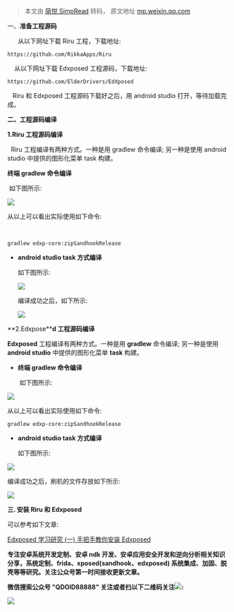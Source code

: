 > 本文由 [简悦 SimpRead](http://ksria.com/simpread/) 转码， 原文地址 [mp.weixin.qq.com](https://mp.weixin.qq.com/s?__biz=Mzg2MjU1NDE1NA==&mid=2247484033&idx=1&sn=20bd2ce390d418a90ce3f87d2ccf0368&chksm=ce0753c4f970dad27462339b6fddc9d818cd04d4921c8e0d6accb7042b24d839537af5f8027d&scene=21#wechat_redirect)

一、**准备工程源码**  

      从以下网址下载 Riru 工程，下载地址:

```
https://github.com/RikkaApps/Riru

```

    从以下网址下载 Edxposed 工程源码，下载地址:  

```
https://github.com/ElderDrivers/EdXposed

```

   Riru 和 Edxposed 工程源码下载好之后，用 android studio 打开，等待加载完成。  

**二、工程源码编译**

**1.Riru 工程源码编译**

   Riru 工程编译有两种方式。一种是用 gradlew 命令编译; 另一种是使用 android studio 中提供的图形化菜单 task 构建。

 **终端 gradlew 命令编译**

  如下图所示:

![](https://mmbiz.qpic.cn/mmbiz_png/9vkUcew5431ma5Kj7G1XZaF7vFcQJAnLXIiaUuBDt09TGkZTGFrdpYwhm0d7NYibsQOaMEB3pLg6Egc3V32pLKRw/640?wx_fmt=png)

从以上可以看出实际使用如下命令:

‍‍

```
gradlew edxp-core:zipSandhookRelease

```

*   **android studio task 方式编译**
    
    如下图所示:
    
    ![](https://mmbiz.qpic.cn/mmbiz_png/9vkUcew5431ma5Kj7G1XZaF7vFcQJAnLb6WiacIiaAl844Q4H1s25N92UziaG00QO28NicOnPia1crhc4emKg69ETUQ/640?wx_fmt=png)
    
    编译成功之后，如下所示:
    
    ![](https://mmbiz.qpic.cn/mmbiz_png/9vkUcew5431ma5Kj7G1XZaF7vFcQJAnL9CRxVbSiag700ia5b5jiapfywCCD6W4iaBLvBzjCtwdX53ssrrLcmiaSP0A/640?wx_fmt=png)
    

**2.Edxpose****d **工程源码编译****  

 **Edxposed** 工程编译有两种方式。一种是用 **gradlew** 命令编译; 另一种是使用 **android studio** 中提供的图形化菜单 **task** 构建。

*    **终端 gradlew 命令编译**
    
      如下图所示:
    

![](https://mmbiz.qpic.cn/mmbiz_png/9vkUcew5431ma5Kj7G1XZaF7vFcQJAnLOYQ3Dxic08gqUNy4kwAHrKHzC0OgctKQP2fH0KPLfWGdromsIkqLAGg/640?wx_fmt=png)

从以上可以看出实际使用如下命令:

```
gradlew edxp-core:zipSandhookRelease

```

*   **android studio task 方式编译**
    
    如下图所示:
    

![](https://mmbiz.qpic.cn/mmbiz_png/9vkUcew5431ma5Kj7G1XZaF7vFcQJAnLxibWZibFZelIWFwxFXyysCdETW2KRPe0UUuulQib3AS6UrLOd830V2vTw/640?wx_fmt=png)

编译成功之后，刷机的文件存放如下所示:  

![](https://mmbiz.qpic.cn/mmbiz_png/9vkUcew5431ma5Kj7G1XZaF7vFcQJAnLAyuLKCyia5NwMapMTmbqGUlbY5nWF98JId1BAuEFbyVGpJg6VFtTt9Q/640?wx_fmt=png)

**三. 安装 Riru 和 Edxposed**

可以参考如下文章:  

[Edxposed 学习研究 (一) 手把手教你安装 Edxposed](http://mp.weixin.qq.com/s?__biz=Mzg2MjU1NDE1NA==&mid=2247484016&idx=1&sn=a2c2bc275c1c7a17a1c1fd2988923001&chksm=ce075335f970da23ff69f81cae607ade411afbeb11d5aaaf703a037b982a55f162e55c028ae4&scene=21#wechat_redirect)  

**专注安卓系统开发定制、安卓 ndk 开发、安卓应用安全开发和逆向分析相关知识分享，系统定制、frida、xposed(sandhook、edxposed) 系统集成、加固、脱壳等等研究。关注公众号第一时间接收更新文章。**  

**微信搜索公众号 "QDOID88888" 关注或者扫以下二维码关注![](https://mmbiz.qpic.cn/mmbiz_png/9vkUcew5431ma5Kj7G1XZaF7vFcQJAnLHJhjbvHCwtXuvN1zjrvoMCdKqkR3ZA9RGDXx6ScWjJDWP4KcnUaUdw/640?wx_fmt=png):**

![](https://mmbiz.qpic.cn/mmbiz_jpg/9vkUcew5430HpkFIRvrbTB68PwHwicZh5YG5aXIeibCxz29DDYLdQrf3ibjZxrCHST9r0zicRIsBYJ8HasrIwJU55Q/640?wx_fmt=jpeg)